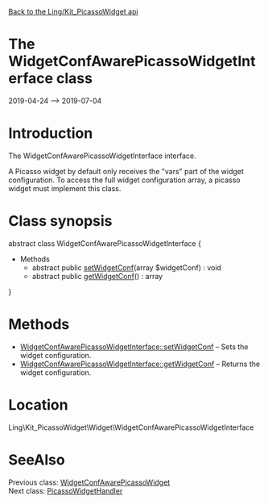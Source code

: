 [Back to the Ling/Kit_PicassoWidget api](https://github.com/lingtalfi/Kit_PicassoWidget/blob/master/doc/api/Ling/Kit_PicassoWidget.md)



The WidgetConfAwarePicassoWidgetInterface class
================
2019-04-24 --> 2019-07-04






Introduction
============

The WidgetConfAwarePicassoWidgetInterface interface.

A Picasso widget by default only receives the "vars" part of the widget configuration.
To access the full widget configuration array, a picasso widget must implement this class.



Class synopsis
==============


abstract class <span class="pl-k">WidgetConfAwarePicassoWidgetInterface</span>  {

- Methods
    - abstract public [setWidgetConf](https://github.com/lingtalfi/Kit_PicassoWidget/blob/master/doc/api/Ling/Kit_PicassoWidget/Widget/WidgetConfAwarePicassoWidgetInterface/setWidgetConf.md)(array $widgetConf) : void
    - abstract public [getWidgetConf](https://github.com/lingtalfi/Kit_PicassoWidget/blob/master/doc/api/Ling/Kit_PicassoWidget/Widget/WidgetConfAwarePicassoWidgetInterface/getWidgetConf.md)() : array

}






Methods
==============

- [WidgetConfAwarePicassoWidgetInterface::setWidgetConf](https://github.com/lingtalfi/Kit_PicassoWidget/blob/master/doc/api/Ling/Kit_PicassoWidget/Widget/WidgetConfAwarePicassoWidgetInterface/setWidgetConf.md) &ndash; Sets the widget configuration.
- [WidgetConfAwarePicassoWidgetInterface::getWidgetConf](https://github.com/lingtalfi/Kit_PicassoWidget/blob/master/doc/api/Ling/Kit_PicassoWidget/Widget/WidgetConfAwarePicassoWidgetInterface/getWidgetConf.md) &ndash; Returns the widget configuration.





Location
=============
Ling\Kit_PicassoWidget\Widget\WidgetConfAwarePicassoWidgetInterface


SeeAlso
==============
Previous class: [WidgetConfAwarePicassoWidget](https://github.com/lingtalfi/Kit_PicassoWidget/blob/master/doc/api/Ling/Kit_PicassoWidget/Widget/WidgetConfAwarePicassoWidget.md)<br>Next class: [PicassoWidgetHandler](https://github.com/lingtalfi/Kit_PicassoWidget/blob/master/doc/api/Ling/Kit_PicassoWidget/WidgetHandler/PicassoWidgetHandler.md)<br>
